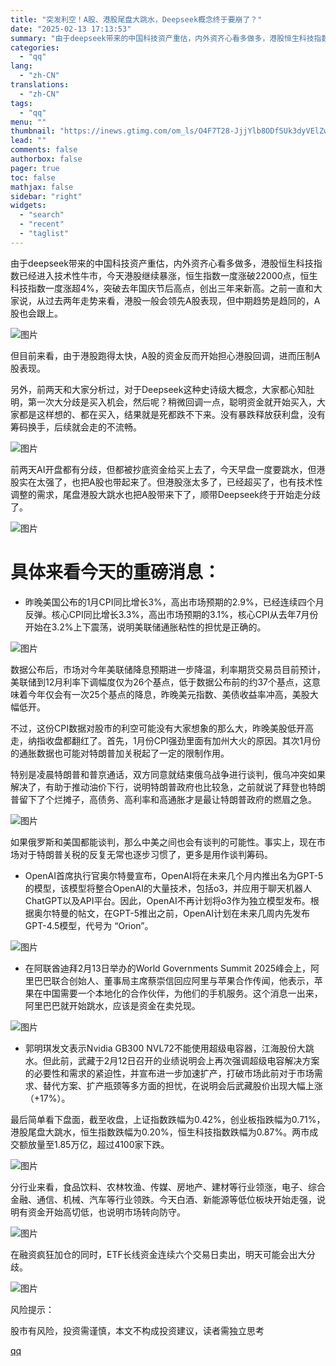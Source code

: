 ```yaml
---
title: "突发利空！A股、港股尾盘大跳水，Deepseek概念终于要崩了？"
date: "2025-02-13 17:13:53"
summary: "由于deepseek带来的中国科技资产重估，内外资齐心看多做多，港股恒生科技指数已经进入技术性牛市，..."
categories:
  - "qq"
lang:
  - "zh-CN"
translations:
  - "zh-CN"
tags:
  - "qq"
menu: ""
thumbnail: "https://inews.gtimg.com/om_ls/O4F7T28-JjjYlb8ODfSUk3dyVElZwOin6K7rwvBK_jvpwAA_640360/0"
lead: ""
comments: false
authorbox: false
pager: true
toc: false
mathjax: false
sidebar: "right"
widgets:
  - "search"
  - "recent"
  - "taglist"
---
```


由于deepseek带来的中国科技资产重估，内外资齐心看多做多，港股恒生科技指数已经进入技术性牛市，今天港股继续暴涨，恒生指数一度涨破22000点，恒生科技指数一度涨超4%，突破去年国庆节后高点，创出三年来新高。之前一直和大家说，从过去两年走势来看，港股一般会领先A股表现，但中期趋势是趋同的，A股也会跟上。

![图片](https://inews.gtimg.com/news_bt/O5a624iEc9WY1sYfoKSajHb4fybeNi9Mpy3OcqYxP1aIkAA/641)

但目前来看，由于港股跑得太快，A股的资金反而开始担心港股回调，进而压制A股表现。

另外，前两天和大家分析过，对于Deepseek这种史诗级大概念，大家都心知肚明，第一次大分歧是买入机会，然后呢？稍微回调一点，聪明资金就开始买入，大家都是这样想的、都在买入，结果就是死都跌不下来。没有暴跌释放获利盘，没有筹码换手，后续就会走的不流畅。

![图片](https://inews.gtimg.com/news_bt/O58FQdYEajaEfW7R1MlYucjAMpHrHhcGC-ILLce4aE5nIAA/641)

前两天AI开盘都有分歧，但都被抄底资金给买上去了，今天早盘一度要跳水，但港股实在太强了，也把A股也带起来了。但港股涨太多了，已经超买了，也有技术性调整的需求，尾盘港股大跳水也把A股带来下了，顺带Deepseek终于开始走分歧了。

![图片](https://inews.gtimg.com/news_bt/OMDwaF6HWMDXigOMrIz_jc5K4u2aIOplz5hAjGhgBsxdYAA/641)

具体来看今天的重磅消息：
============

* 昨晚美国公布的1月CPI同比增长3%，高出市场预期的2.9%，已经连续四个月反弹。核心CPI同比增长3.3%，高出市场预期的3.1%，核心CPI从去年7月份开始在3.2%上下震荡，说明美联储通胀粘性的担忧是正确的。

![图片](https://inews.gtimg.com/news_bt/OVyRQ4W2wz-k1v5tGRlSWbBBKDZQpYVPfs001AzCui_-cAA/641)

数据公布后，市场对今年美联储降息预期进一步降温，利率期货交易员目前预计，美联储到12月利率下调幅度仅为26个基点，低于数据公布前的约37个基点，这意味着今年仅会有一次25个基点的降息，昨晚美元指数、美债收益率冲高，美股大幅低开。

不过，这份CPI数据对股市的利空可能没有大家想象的那么大，昨晚美股低开高走，纳指收盘都翻红了。首先，1月份CPI强劲里面有加州大火的原因。其次1月份的通胀数据也可能对特朗普加关税起了一定的限制作用。

特别是凌晨特朗普和普京通话，双方同意就结束俄乌战争进行谈判，俄乌冲突如果解决了，有助于推动油价下行，说明特朗普政府也比较急，之前就说了拜登也特朗普留下了个烂摊子，高债务、高利率和高通胀才是最让特朗普政府的燃眉之急。

![图片](https://inews.gtimg.com/news_bt/OasrtYwjWpPvnQArQ4Wsj5QB9z_Khd9LkM3ieCoRTVJpgAA/641)

如果俄罗斯和美国都能谈判，那么中美之间也会有谈判的可能性。事实上，现在市场对于特朗普关税的反复无常也逐步习惯了，更多是用作谈判筹码。

* OpenAI首席执行官奥尔特曼宣布，OpenAI将在未来几个月内推出名为GPT-5的模型，该模型将整合OpenAI的大量技术，包括o3，并应用于聊天机器人ChatGPT以及API平台。因此，OpenAI不再计划将o3作为独立模型发布。根据奥尔特曼的帖文，在GPT-5推出之前，OpenAI计划在未来几周内先发布GPT-4.5模型，代号为 “Orion”。

![图片](https://inews.gtimg.com/news_bt/OtanK0G89wZxtDAxS5Qzq4e_t-aQubpH_UA2rGs8_YOGkAA/641)

* 在阿联酋迪拜2月13日举办的World Governments Summit 2025峰会上，阿里巴巴联合创始人、董事局主席蔡崇信回应阿里与苹果合作传闻，他表示，苹果在中国需要一个本地化的合作伙伴，为他们的手机服务。这个消息一出来，阿里巴巴就开始跳水，应该是资金在卖兑现。

![图片](https://inews.gtimg.com/news_bt/Oad8oSsocZ0TlIw3Ph0cDnbRL6WbvPMcy5w7Zoga41iJoAA/641)

* 郭明琪发文表示Nvidia GB300 NVL72不能使用超级电容器，江海股份大跳水。但此前，武藏于2月12日召开的业绩说明会上再次强调超级电容解决方案的必要性和需求的紧迫性，并宣布进一步加速扩产，打破市场此前对于市场需求、替代方案、扩产瓶颈等多方面的担忧，在说明会后武藏股价出现大幅上涨（+17%）。

最后简单看下盘面，截至收盘，上证指数跌幅为0.42%，创业板指跌幅为0.71%，港股尾盘大跳水，恒生指数跌幅为0.20%，恒生科技指数跌幅为0.87%。两市成交额放量至1.85万亿，超过4100家下跌。

![图片](https://inews.gtimg.com/news_bt/O3W206ARxKByrl9BnXQYR26wx3Q-_yEUM2pqZ9fmOU4AMAA/641)

分行业来看，食品饮料、农林牧渔、传媒、房地产、建材等行业领涨，电子、综合金融、通信、机械、汽车等行业领跌。今天白酒、新能源等低位板块开始走强，说明有资金开始高切低，也说明市场转向防守。

![图片](https://inews.gtimg.com/news_bt/OMwdmYY1v9owGTUcn94cVtyu5XMKGKBQPeDcvRH9zHVysAA/641)

在融资疯狂加仓的同时，ETF长线资金连续六个交易日卖出，明天可能会出大分歧。

![图片](https://inews.gtimg.com/news_bt/O-qXeWux1kHI9jahqddP-z1bwbo9XWpLT9RRTx1HgiMF4AA/641)

风险提示：

股市有风险，投资需谨慎，本文不构成投资建议，读者需独立思考

[qq](https://new.qq.com/rain/a/20250213A06DJ800)

